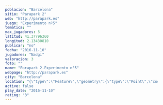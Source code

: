 ```yaml
---
poblacion: "Barcelona"
sitio: "Parapark 2"
web: "http://parapark.es"
juego: "Experimento nº5"
tematica: ""
max_jugadores: 5
latitud: 41.37796360
longitud: 2.13430810
publicar: "no"
fecha: "2016-11-10"
jugadores: "Nadgi"
valoracion: 3
foto: ""
name: "Parapark 2-Experimento nº5"
webpage: "http://parapark.es"
city: "Barcelona"
location: "{\"type\":\"Feature\",\"geometry\":{\"type\":\"Point\",\"coordinates\":[2.1343081,41.3779636]}}"
active: false
play_date: "2016-11-10"
rating: "3"
---
```

